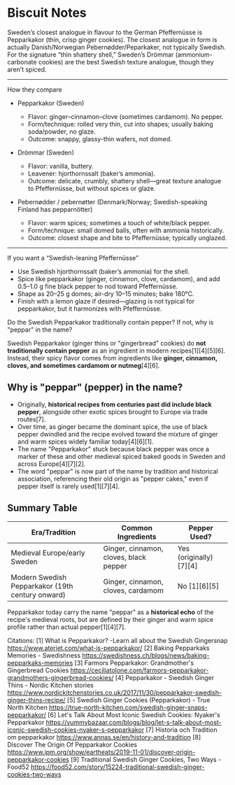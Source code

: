 # Biscuit Notes

Sweden’s closest analogue in flavour to the German Pfeffernüsse is Pepparkakor (thin, crisp ginger cookies). The closest analogue in form is actually Danish/Norwegian Pebernødder/Peparkaker, not typically Swedish. For the signature “thin shattery shell,” Sweden’s Drömmar (ammonium-carbonate cookies) are the best Swedish texture analogue, though they aren’t spiced.

---

How they compare

- Pepparkakor (Sweden)
  - Flavor: ginger–cinnamon–clove (sometimes cardamom). No pepper.
  - Form/technique: rolled very thin, cut into shapes; usually baking soda/powder, no glaze.
  - Outcome: snappy, glassy-thin wafers, not domed.

- Drömmar (Sweden)
  - Flavor: vanilla, buttery.
  - Leavener: hjorthornssalt (baker’s ammonia).
  - Outcome: delicate, crumbly, shattery shell—great texture analogue to Pfeffernüsse, but without spices or glaze.

- Pebernødder / pebernøtter (Denmark/Norway; Swedish-speaking Finland has pepparnötter)
  - Flavor: warm spices; sometimes a touch of white/black pepper.
  - Form/technique: small domed balls, often with ammonia historically.
  - Outcome: closest shape and bite to Pfeffernüsse; typically unglazed.

---

If you want a “Swedish-leaning Pfeffernüsse”

- Use Swedish hjorthornssalt (baker’s ammonia) for the shell.
- Spice like pepparkakor (ginger, cinnamon, clove, cardamom), and add 0.5–1.0 g fine black pepper to nod toward Pfeffernüsse.
- Shape as 20–25 g domes; air-dry 10–15 minutes; bake 180°C.
- Finish with a lemon glaze if desired—glazing is not typical for pepparkakor, but it harmonizes with Pfeffernüsse.


Do the Swedish Pepparkakor traditionally contain pepper? If not, why is "peppar" in the name?

Swedish Pepparkakor (ginger thins or "gingerbread" cookies) do **not traditionally contain pepper** as an ingredient in modern recipes[1][4][5][6]. Instead, their spicy flavor comes from ingredients like **ginger, cinnamon, cloves, and sometimes cardamom or nutmeg**[4][6]. 

## Why is "peppar" (pepper) in the name?

- Originally, **historical recipes from centuries past did include black pepper**, alongside other exotic spices brought to Europe via trade routes[7].
- Over time, as ginger became the dominant spice, the use of black pepper dwindled and the recipe evolved toward the mixture of ginger and warm spices widely familiar today[4][6][1].
- The name "Pepparkakor" stuck because black pepper was once a marker of these and other medieval spiced baked goods in Sweden and across Europe[4][7][2].
- The word "peppar" is now part of the name by tradition and historical association, referencing their old origin as "pepper cakes," even if pepper itself is rarely used[1][7][4].

## Summary Table

| Era/Tradition                            | Common Ingredients                      | Pepper Used?               |
|-------------------------------------------|------------------------------------------|----------------------------|
| Medieval Europe/early Sweden              | Ginger, cinnamon, cloves, black pepper   | Yes (originally) [7][4]|
| Modern Swedish Pepparkakor (19th century onward) | Ginger, cinnamon, cloves, cardamom            | No [1][6][5]         |

Pepparkakor today carry the name "peppar" as a **historical echo** of the recipe's medieval roots, but are defined by their ginger and warm spice profile rather than actual pepper[1][4][7].

Citations:
[1] What is Pepparkakor? -Learn all about the Swedish Gingersnap https://www.ateriet.com/what-is-pepparkakor/
[2] Baking Pepparkaks Memories - Swedishness https://swedishness.ch/blogs/news/baking-pepparkaks-memories
[3] Farmors Pepparkakor: Grandmother's Gingerbread Cookies https://ceciliatolone.com/farmors-pepparkakor-grandmothers-gingerbread-cookies/
[4] Pepparkakor - Swedish Ginger Thins - Nordic Kitchen stories https://www.nordickitchenstories.co.uk/2017/11/30/pepparkakor-swedish-ginger-thins-recipe/
[5] Swedish Ginger Cookies (Pepparkakor) - True North Kitchen https://true-north-kitchen.com/swedish-ginger-snaps-pepparkakor/
[6] Let's Talk About Most Iconic Swedish Cookies: Nyaker's Pepparkakor https://yummybazaar.com/blogs/blog/let-s-talk-about-most-iconic-swedish-cookies-nyaker-s-pepparkakor
[7] Historia och Tradition om pepparkakor https://www.annas.se/en/history-and-tradition
[8] Discover The Origin Of Pepparkakor Cookies https://www.ipm.org/show/eartheats/2019-11-01/discover-origin-pepparkakor-cookies
[9] Traditional Swedish Ginger Cookies, Two Ways - Food52 https://food52.com/story/15224-traditional-swedish-ginger-cookies-two-ways





